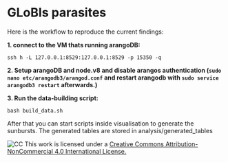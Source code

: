 # GLoBIs parasites

Here is the workflow to reproduce the current findings:

**1. connect to the VM thats running arangoDB:**
```
ssh h -L 127.0.0.1:8529:127.0.0.1:8529 -p 15350 -q
```
**2. Setup arangoDB and node.v8 and disable arangos authentication (`sudo nano etc/arangodb3/arangod.conf` and restart arangodb with `sudo service arangodb3 restart` afterwards.)**

**3. Run the data-building script:**
```
bash build_data.sh
```

After that you can start scripts inside visualisation to generate the sunbursts. The generated tables are stored in analysis/generated_tables



![CC](https://i.creativecommons.org/l/by-nc/4.0/88x31.png)
This work is licensed under a [Creative Commons Attribution-NonCommercial 4.0 International License.](http://creativecommons.org/licenses/by-nc/4.0/)